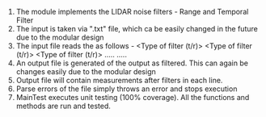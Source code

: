 1) The module implements the LIDAR noise filters - Range and Temporal Filter
2) The input is taken via ".txt" file, which ca be easily changed in the future due to the modular design
3) The input file reads the as follows -
    <Type of filter (t/r)>
    <D value>
    <measurements>
    <Type of filter (t/r)>
    <measurements>
    <Type of filter (t/r)>
    <measurements>
    .....
    .....
4) An output file is generated of the output as filtered. This can again be changes easily due to the modular design
5) Output file will contain measurements after filters in each line.
6) Parse errors of the file simply throws an error and stops execution
7) MainTest executes unit testing (100% coverage). All the functions and methods are run and tested.